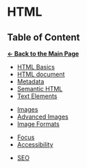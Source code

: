 # HTML

## Table of Content

[**&larr; Back to the Main Page**](./../README.md)

<div></div>

- [HTML Basics](./html-basics.md)
- [HTML document](./html-document.md)
- [Metadata](./metadata.md)
- [Semantic HTML](./semantic-html.md)
- [Text Elements](./text.md)

<div></div>

- [Images](./images.md)
- [Advanced Images](./advanced-imgs.md)
- [Image Formats](./img-formats.md)

<div></div>

- [Focus](./focus.md)
- [Accessibility](./accessibility.md)

<div></div>

- [SEO](./seo.md)

<div></div>

<br>
